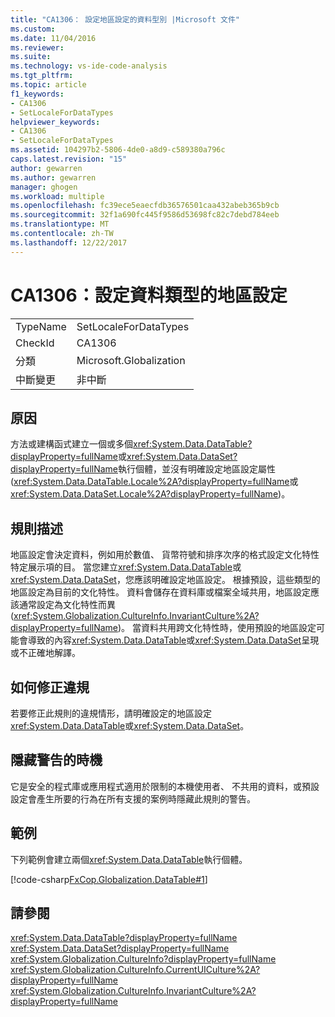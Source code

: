 ```yaml
---
title: "CA1306： 設定地區設定的資料型別 |Microsoft 文件"
ms.custom: 
ms.date: 11/04/2016
ms.reviewer: 
ms.suite: 
ms.technology: vs-ide-code-analysis
ms.tgt_pltfrm: 
ms.topic: article
f1_keywords:
- CA1306
- SetLocaleForDataTypes
helpviewer_keywords:
- CA1306
- SetLocaleForDataTypes
ms.assetid: 104297b2-5806-4de0-a8d9-c589380a796c
caps.latest.revision: "15"
author: gewarren
ms.author: gewarren
manager: ghogen
ms.workload: multiple
ms.openlocfilehash: fc39ece5eaecfdb36576501caa432abeb365b9cb
ms.sourcegitcommit: 32f1a690fc445f9586d53698fc82c7debd784eeb
ms.translationtype: MT
ms.contentlocale: zh-TW
ms.lasthandoff: 12/22/2017
---
```

# <a name="ca1306-set-locale-for-data-types"></a>CA1306：設定資料類型的地區設定
|||  
|-|-|  
|TypeName|SetLocaleForDataTypes|  
|CheckId|CA1306|  
|分類|Microsoft.Globalization|  
|中斷變更|非中斷|  
  
## <a name="cause"></a>原因  
 方法或建構函式建立一個或多個<xref:System.Data.DataTable?displayProperty=fullName>或<xref:System.Data.DataSet?displayProperty=fullName>執行個體，並沒有明確設定地區設定屬性 (<xref:System.Data.DataTable.Locale%2A?displayProperty=fullName>或<xref:System.Data.DataSet.Locale%2A?displayProperty=fullName>)。  
  
## <a name="rule-description"></a>規則描述  
 地區設定會決定資料，例如用於數值、 貨幣符號和排序次序的格式設定文化特性特定展示項的目。 當您建立<xref:System.Data.DataTable>或<xref:System.Data.DataSet>，您應該明確設定地區設定。 根據預設，這些類型的地區設定為目前的文化特性。 資料會儲存在資料庫或檔案全域共用，地區設定應該通常設定為文化特性而異 (<xref:System.Globalization.CultureInfo.InvariantCulture%2A?displayProperty=fullName>)。 當資料共用跨文化特性時，使用預設的地區設定可能會導致的內容<xref:System.Data.DataTable>或<xref:System.Data.DataSet>呈現或不正確地解譯。  
  
## <a name="how-to-fix-violations"></a>如何修正違規  
 若要修正此規則的違規情形，請明確設定的地區設定<xref:System.Data.DataTable>或<xref:System.Data.DataSet>。  
  
## <a name="when-to-suppress-warnings"></a>隱藏警告的時機  
 它是安全的程式庫或應用程式適用於限制的本機使用者、 不共用的資料，或預設設定會產生所要的行為在所有支援的案例時隱藏此規則的警告。  
  
## <a name="example"></a>範例  
 下列範例會建立兩個<xref:System.Data.DataTable>執行個體。  
  
 [!code-csharp[FxCop.Globalization.DataTable#1](../code-quality/codesnippet/CSharp/ca1306-set-locale-for-data-types_1.cs)]  
  
## <a name="see-also"></a>請參閱  
 <xref:System.Data.DataTable?displayProperty=fullName>   
 <xref:System.Data.DataSet?displayProperty=fullName>   
 <xref:System.Globalization.CultureInfo?displayProperty=fullName>   
 <xref:System.Globalization.CultureInfo.CurrentUICulture%2A?displayProperty=fullName>   
 <xref:System.Globalization.CultureInfo.InvariantCulture%2A?displayProperty=fullName>